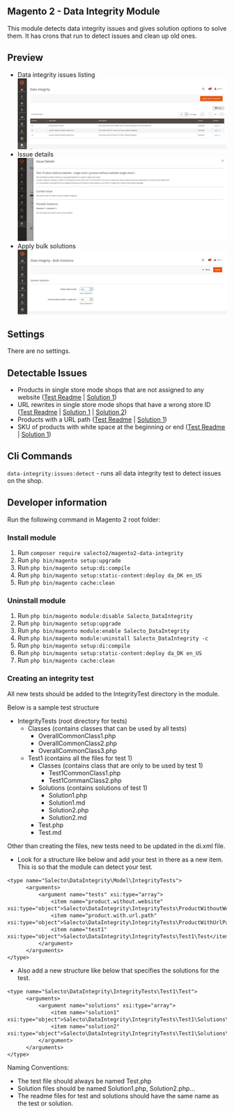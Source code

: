 ## Magento 2 - Data Integrity Module
This module detects data integrity issues and gives solution options to solve them. It has crons that run to detect issues and clean up old ones.

## Preview
- Data integrity issues listing
  ![Issues Listing](readme-images/issues-listing.png?raw=true "Issues Listing")
- Issue details
  ![Issue Details](readme-images/issue-details.png?raw=true "Issues Listing")
- Apply bulk solutions
  ![Apply Bulk Solutions](readme-images/apply-bulk-solutions.png?raw=true "Issues Listing")

## Settings
There are no settings.

## Detectable Issues
- Products in single store mode shops that are not assigned to any website ([Test Readme](IntegrityTests/ProductWithoutWebsiteSingleStore/Test.md) | [Solution 1](IntegrityTests/ProductWithoutWebsiteSingleStore/Solutions/Solution1.md))
- URL rewrites in single store mode shops that have a wrong store ID ([Test Readme](IntegrityTests/UrlRewriteWrongStoreId/Test.md) | [Solution 1](IntegrityTests/UrlRewriteWrongStoreId/Solutions/Solution1.md) | [Solution 2](IntegrityTests/UrlRewriteWrongStoreId/Solutions/Solution2.md))
- Products with a URL path ([Test Readme](IntegrityTests/ProductWithUrlPath/Test.md) | [Solution 1](IntegrityTests/ProductWithUrlPath/Solutions/Solution1.md))
- SKU of products with white space at the beginning or end ([Test Readme](IntegrityTests/ProductWithWhiteSpaceSku/Test.md) | [Solution 1](IntegrityTests/ProductWithWhiteSpaceSku/Solutions/Solution1.md))

## Cli Commands
`data-integrity:issues:detect` - runs all data integrity test to detect issues on the shop.

## Developer information
Run the following command in Magento 2 root folder:

### Install module
1. Run `composer require salecto2/magento2-data-integrity`
2. Run `php bin/magento setup:upgrade`
3. Run `php bin/magento setup:di:compile`
4. Run `php bin/magento setup:static-content:deploy da_DK en_US`
5. Run `php bin/magento cache:clean`

### Uninstall module
1. Run `php bin/magento module:disable Salecto_DataIntegrity`
2. Run `php bin/magento setup:upgrade`
3. Run `php bin/magento module:enable Salecto_DataIntegrity`
4. Run `php bin/magento module:uninstall Salecto_DataIntegrity -c`
5. Run `php bin/magento setup:di:compile`
6. Run `php bin/magento setup:static-content:deploy da_DK en_US`
7. Run `php bin/magento cache:clean`

### Creating an integrity test
All new tests should be added to the IntegrityTest directory in the module.

Below is a sample test structure

- IntegrityTests (root directory for tests)
  - Classes (contains classes that can be used by all tests)
    - OverallCommonClass1.php
    - OverallCommonClass2.php
    - OverallCommonClass3.php
  - Test1 (contains all the files for test 1)
    - Classes (contains class that are only to be used by test 1)
      - Test1CommonClass1.php
      - Test1CommanClass2.php
    - Solutions (contains solutions of test 1)
      - Solution1.php
      - Solution1.md
      - Solution2.php
      - Solution2.md
    - Test.php
    - Test.md

Other than creating the files, new tests need to be updated in the di.xml file. 

- Look for a structure like below and add your test in there as a new item. This is so that the module can detect your test.

```
<type name="Salecto\DataIntegrity\Model\IntegrityTests">
      <arguments>
          <argument name="tests" xsi:type="array">
              <item name="product.without.website" xsi:type="object">Salecto\DataIntegrity\IntegrityTests\ProductWithoutWebsiteSingleStore\Test</item>
              <item name="product.with.url.path" xsi:type="object">Salecto\DataIntegrity\IntegrityTests\ProductWithUrlPath\Test</item>
              <item name="test1" xsi:type="object">Salecto\DataIntegrity\IntegrityTests\Test1\Test</item>
          </argument>
      </arguments>
</type>
```

- Also add a new structure like below that specifies the solutions for the test.

```
<type name="Salecto\DataIntegrity\IntegrityTests\Test1\Test">
      <arguments>
          <argument name="solutions" xsi:type="array">
              <item name="solution1" xsi:type="object">Salecto\DataIntegrity\IntegrityTests\Test1\Solutions\Solution1</item>
              <item name="solution2" xsi:type="object">Salecto\DataIntegrity\IntegrityTests\Test1\Solutions\Solution2</item>
          </argument>
      </arguments>
</type>
```

Naming Conventions:

- The test file should always be named Test.php
- Solution files should be named Solution1.php, Solution2.php...
- The readme files for test and solutions should have the same name as the test or solution.
